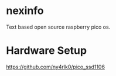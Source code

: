 # nexinfo
Text based open source raspberry pico os.

# Hardware Setup
https://github.com/ny4rlk0/pico_ssd1106
